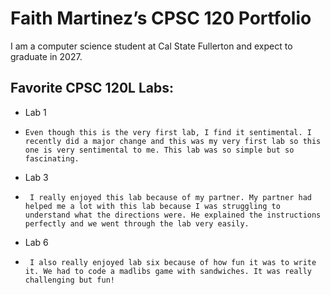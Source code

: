 # Faith Martinez’s CPSC 120 Portfolio

I am a computer science student at Cal State Fullerton and expect to graduate in 2027.

## Favorite CPSC 120L Labs:

* Lab 1
*     Even though this is the very first lab, I find it sentimental. I recently did a major change and this was my very first lab so this one is very sentimental to me. This lab was so simple but so fascinating. 

* Lab 3
*      I really enjoyed this lab because of my partner. My partner had helped me a lot with this lab because I was struggling to understand what the directions were. He explained the instructions perfectly and we went through the lab very easily. 

* Lab 6
*      I also really enjoyed lab six because of how fun it was to write it. We had to code a madlibs game with sandwiches. It was really challenging but fun!
